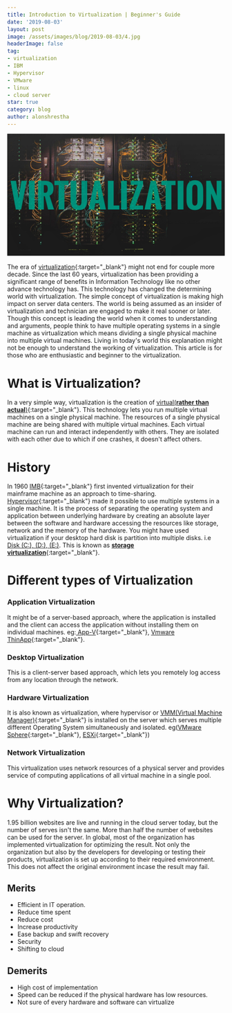 ```yaml
---
title: Introduction to Virtualization | Beginner's Guide
date: '2019-08-03'
layout: post
image: /assets/images/blog/2019-08-03/4.jpg
headerImage: false
tag:
- virtualization
- IBM
- Hypervisor
- VMware
- linux
- cloud server
star: true
category: blog
author: alonshrestha
---
```




![](/assets/images/blog/2019-08-03/4.jpg) 

The era of [virtualization](https://en.wikipedia.org/wiki/Virtualization){:target="_blank"} might not end for couple more decade. Since the last 60 years, virtualization has been providing a significant range of benefits in Information Technology like no other advance technology has. This technology has changed the determining world with virtualization. The simple concept of virtualization is making high impact on server data centers. The world is being assumed as an insider of virtualization and technician are engaged to make it real sooner or later. Though this concept is leading the world when it comes to understanding and arguments, people think to have multiple operating systems in a single machine as virtualization which means dividing a single physical machine into multiple virtual machines. Living in today's world this explanation might not be enough to understand the working of virtualization. This article is for those who are enthusiastic and beginner to the virtualization.
# What is Virtualization?
In a very simple way, virtualization is the creation of [virtual(**rather than actual**)](https://en.wikipedia.org/wiki/Virtual){:target="_blank"}. This technology lets you run multiple virtual machines on a single physical machine. The resources of a single physical machine are being shared with multiple virtual machines. Each virtual machine can run and interact independently with others. They are isolated with each other due to which if one crashes, it doesn't affect others.

# History 
In 1960 [IMB](https://www.ibm.com/){:target="_blank"} first invented virtualization for their mainframe machine as an approach to time-sharing. [Hypervisor](https://www.ibm.com/cloud/learn/hypervisors){:target="_blank"} made it possible to use multiple systems in a single machine. It is the process of separating the operating system and application between underlying hardware by creating an absolute layer between the software and hardware accessing the resources like storage, network and the memory of the hardware. You might have used virtualization if your desktop hard disk is partition into multiple disks. i.e [Disk (C:), (D:), (E:)](). This is known as [**storage virtualization**](https://en.wikipedia.org/wiki/Storage_virtualization){:target="_blank"}.
# Different types of Virtualization
### Application Virtualization
It might be of a server-based approach, where the application is installed and the client can access the application without installing them on individual machines. eg:[ App-V](https://en.wikipedia.org/wiki/Microsoft_App-V){:target="_blank"}, [Vmware ThinApp](https://www.vmware.com/latam/products/thinapp.html){:target="_blank"}. 
### Desktop Virtualization
This is a client-server based approach, which lets you remotely log access from any location through the network.
### Hardware Virtualization
It is also known as virtualization, where hypervisor or [VMM(Virtual Machine Manager)](https://virt-manager.org/){:target="_blank"} is installed on the server which serves multiple different Operating System simultaneously and isolated. eg([VMware Sphere](https://www.vmware.com/products/vsphere.html){:target="_blank"}, [ESXi](https://www.vmware.com/products/esxi-and-esx.html){:target="_blank"})
###  Network Virtualization
This virtualization uses network resources of a physical server and provides service of computing applications of all virtual machine in a single pool.

# Why Virtualization?
1.95 billion websites are live and running in the cloud server today, but the number of serves isn't the same. More than half the number of websites can be used for the server. In global, most of the organization has implemented virtualization for optimizing the result. Not only the organization but also by the developers for developing or testing their products, virtualization is set up according to their required environment. This does not affect the original environment incase the result may fail.
## Merits
- Efficient in IT operation.
- Reduce time spent
- Reduce cost
- Increase productivity
- Ease backup and swift recovery
- Security
- Shifting to cloud

## Demerits
- High cost of implementation
- Speed can be reduced if the physical hardware has low resources.
- Not sure of every hardware and software can virtualize
